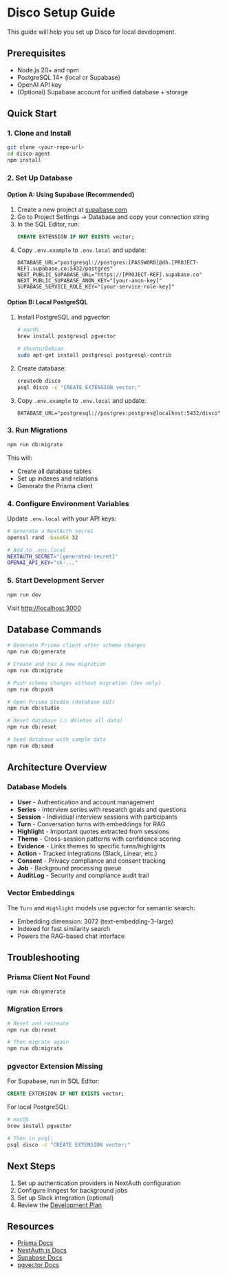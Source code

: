 # Disco Setup Guide

This guide will help you set up Disco for local development.

## Prerequisites

- Node.js 20+ and npm
- PostgreSQL 14+ (local or Supabase)
- OpenAI API key
- (Optional) Supabase account for unified database + storage

## Quick Start

### 1. Clone and Install

```bash
git clone <your-repo-url>
cd disco-agent
npm install
```

### 2. Set Up Database

#### Option A: Using Supabase (Recommended)

1. Create a new project at [supabase.com](https://supabase.com)
2. Go to Project Settings → Database and copy your connection string
3. In the SQL Editor, run:
   ```sql
   CREATE EXTENSION IF NOT EXISTS vector;
   ```
4. Copy `.env.example` to `.env.local` and update:
   ```
   DATABASE_URL="postgresql://postgres:[PASSWORD]@db.[PROJECT-REF].supabase.co:5432/postgres"
   NEXT_PUBLIC_SUPABASE_URL="https://[PROJECT-REF].supabase.co"
   NEXT_PUBLIC_SUPABASE_ANON_KEY="[your-anon-key]"
   SUPABASE_SERVICE_ROLE_KEY="[your-service-role-key]"
   ```

#### Option B: Local PostgreSQL

1. Install PostgreSQL and pgvector:
   ```bash
   # macOS
   brew install postgresql pgvector
   
   # Ubuntu/Debian
   sudo apt-get install postgresql postgresql-contrib
   ```

2. Create database:
   ```bash
   createdb disco
   psql disco -c "CREATE EXTENSION vector;"
   ```

3. Copy `.env.example` to `.env.local` and update:
   ```
   DATABASE_URL="postgresql://postgres:postgres@localhost:5432/disco"
   ```

### 3. Run Migrations

```bash
npm run db:migrate
```

This will:
- Create all database tables
- Set up indexes and relations
- Generate the Prisma client

### 4. Configure Environment Variables

Update `.env.local` with your API keys:

```bash
# Generate a NextAuth secret
openssl rand -base64 32

# Add to .env.local
NEXTAUTH_SECRET="[generated-secret]"
OPENAI_API_KEY="sk-..."
```

### 5. Start Development Server

```bash
npm run dev
```

Visit [http://localhost:3000](http://localhost:3000)

## Database Commands

```bash
# Generate Prisma client after schema changes
npm run db:generate

# Create and run a new migration
npm run db:migrate

# Push schema changes without migration (dev only)
npm run db:push

# Open Prisma Studio (database GUI)
npm run db:studio

# Reset database (⚠️ deletes all data)
npm run db:reset

# Seed database with sample data
npm run db:seed
```

## Architecture Overview

### Database Models

- **User** - Authentication and account management
- **Series** - Interview series with research goals and questions
- **Session** - Individual interview sessions with participants
- **Turn** - Conversation turns with embeddings for RAG
- **Highlight** - Important quotes extracted from sessions
- **Theme** - Cross-session patterns with confidence scoring
- **Evidence** - Links themes to specific turns/highlights
- **Action** - Tracked integrations (Slack, Linear, etc.)
- **Consent** - Privacy compliance and consent tracking
- **Job** - Background processing queue
- **AuditLog** - Security and compliance audit trail

### Vector Embeddings

The `Turn` and `Highlight` models use pgvector for semantic search:
- Embedding dimension: 3072 (text-embedding-3-large)
- Indexed for fast similarity search
- Powers the RAG-based chat interface

## Troubleshooting

### Prisma Client Not Found

```bash
npm run db:generate
```

### Migration Errors

```bash
# Reset and recreate
npm run db:reset

# Then migrate again
npm run db:migrate
```

### pgvector Extension Missing

For Supabase, run in SQL Editor:
```sql
CREATE EXTENSION IF NOT EXISTS vector;
```

For local PostgreSQL:
```bash
# macOS
brew install pgvector

# Then in psql:
psql disco -c "CREATE EXTENSION vector;"
```

## Next Steps

1. Set up authentication providers in NextAuth configuration
2. Configure Inngest for background jobs
3. Set up Slack integration (optional)
4. Review the [Development Plan](./.cursor/scratchpad.md)

## Resources

- [Prisma Docs](https://www.prisma.io/docs)
- [NextAuth.js Docs](https://next-auth.js.org)
- [Supabase Docs](https://supabase.com/docs)
- [pgvector Docs](https://github.com/pgvector/pgvector)
